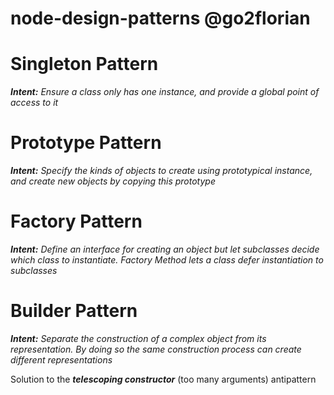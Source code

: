 # node-design-patterns @go2florian

# Singleton Pattern

<!-- italics -->
***Intent:** Ensure a class only has one instance, and provide a global point of access to it*

# Prototype Pattern

***Intent:** Specify the kinds of objects to create using prototypical instance, and create new objects by copying this prototype*

# Factory Pattern

***Intent:** Define an interface for creating an object but let subclasses decide which class to instantiate. Factory Method lets a class defer instantiation to subclasses*

# Builder Pattern

***Intent:** Separate the construction of a complex object from its representation. By doing so the same construction process can create different representations*

Solution to the ***telescoping constructor*** (too many arguments) antipattern